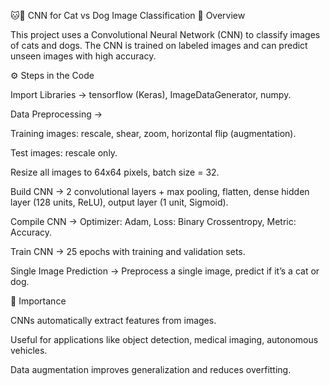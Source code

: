 🐱🐶 CNN for Cat vs Dog Image Classification
📌 Overview

This project uses a Convolutional Neural Network (CNN) to classify images of cats and dogs.
The CNN is trained on labeled images and can predict unseen images with high accuracy.

⚙️ Steps in the Code

Import Libraries → tensorflow (Keras), ImageDataGenerator, numpy.

Data Preprocessing →

Training images: rescale, shear, zoom, horizontal flip (augmentation).

Test images: rescale only.

Resize all images to 64x64 pixels, batch size = 32.

Build CNN → 2 convolutional layers + max pooling, flatten, dense hidden layer (128 units, ReLU), output layer (1 unit, Sigmoid).

Compile CNN → Optimizer: Adam, Loss: Binary Crossentropy, Metric: Accuracy.

Train CNN → 25 epochs with training and validation sets.

Single Image Prediction → Preprocess a single image, predict if it’s a cat or dog.

🎯 Importance

CNNs automatically extract features from images.

Useful for applications like object detection, medical imaging, autonomous vehicles.

Data augmentation improves generalization and reduces overfitting.
